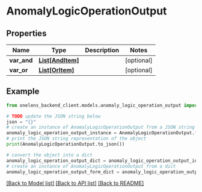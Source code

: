 # AnomalyLogicOperationOutput


## Properties

Name | Type | Description | Notes
------------ | ------------- | ------------- | -------------
**var_and** | [**List[AndItem]**](AndItem.md) |  | [optional] 
**var_or** | [**List[OrItem]**](OrItem.md) |  | [optional] 

## Example

```python
from onelens_backend_client.models.anomaly_logic_operation_output import AnomalyLogicOperationOutput

# TODO update the JSON string below
json = "{}"
# create an instance of AnomalyLogicOperationOutput from a JSON string
anomaly_logic_operation_output_instance = AnomalyLogicOperationOutput.from_json(json)
# print the JSON string representation of the object
print(AnomalyLogicOperationOutput.to_json())

# convert the object into a dict
anomaly_logic_operation_output_dict = anomaly_logic_operation_output_instance.to_dict()
# create an instance of AnomalyLogicOperationOutput from a dict
anomaly_logic_operation_output_form_dict = anomaly_logic_operation_output.from_dict(anomaly_logic_operation_output_dict)
```
[[Back to Model list]](../README.md#documentation-for-models) [[Back to API list]](../README.md#documentation-for-api-endpoints) [[Back to README]](../README.md)



